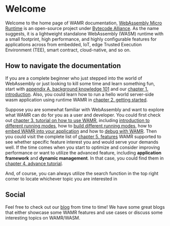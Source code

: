 # Welcome

Welcome to the home page of WAMR documentation, [WebAssembly Micro Runtime](https://github.com/bytecodealliance/wasm-micro-runtime) is an open-source project under [Bytecode Alliance](https://bytecodealliance.org/). As the name suggests, it is a lightweight standalone WebAssembly (WASM) runtime with a small footprint, high performance, and highly configurable features for applications across from embedded, IoT, edge Trusted Execution Environment (TEE), smart contract, cloud-native, and so on.

## How to navigate the documentation

If you are a complete beginner who just stepped into the world of WebAssembly or just looking to kill some time and learn something fun, start with [appendix A. background knowledge 101](appendix/background_knowledge.md) and our [chapter 1. introduction](basics/introduction/README.md). Also, you could learn how to run a hello world server-side wasm application using runtime WAMR in [chapter 2. getting started](basics/getting-started/README.md).

Suppose you are somewhat familiar with WebAssembly and want to explore what WAMR can do for you as a user and developer. You could first check out [chapter 3. tutorial on how to use WAMR](tutorial/README.md), including [introduction to different running modes](tutorial/running-modes/README.md), how to [build different running modes](tutorial/build-tutorial/README.md), how to [embed WAMR into your application](tutorial/language-embedding/README.md) and how to [debug with WAMR](tutorial/debugging%26IDE-support/README.md). Then you could visit the complete list of [chapter 5. features](features/README.md) WAMR supported to see whether specific feature interest you and would serve your demands well. If the time comes when you start to optimize and consider improving performance or want to utilize the advanced feature, including **application framework** and **dynamic management**. In that case, you could find them in [chapter 4. advance tutorial](advance-tutorial/README.md).

And, of course, you can always utilize the search function in the top right corner to locate whichever topic you are interested in

## Social

Feel free to check out our [blog](https://bytecodealliance.github.io/wamr.dev/) from time to time! We have some great blogs that either showcase some WAMR features and use cases or discuss some interesting topics on WAMR/WASM.
